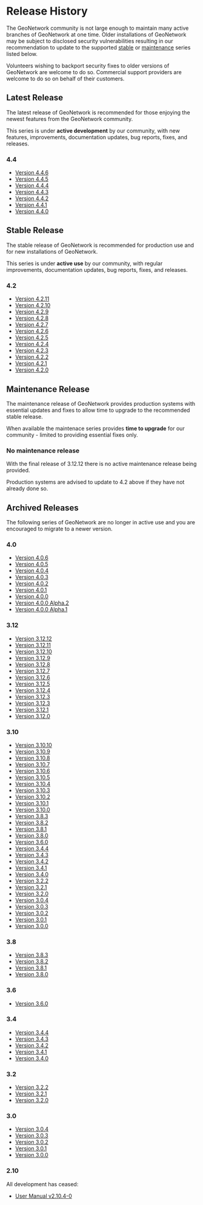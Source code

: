 # Release History

The GeoNetwork community is not large enough to maintain many active branches of GeoNetwork at one time. Older installations of GeoNetwork may be subject to disclosed security vulnerabilities resulting in our recommendation to update to the supported [stable](#stable-release) or [maintenance](#maintenance-release) series listed below.

Volunteers wishing to backport security fixes to older versions of GeoNetwork are welcome to do so. Commercial support providers are welcome to do so on behalf of their customers.

## Latest Release

The latest release of GeoNetwork is recommended for those enjoying the newest features from the GeoNetwork community. 

This series is under **active development** by our community, with new features, improvements, documentation updates, bug reports, fixes, and releases.

### 4.4

-   [Version 4.4.6](../version-4.4.6.md)
-   [Version 4.4.5](../version-4.4.5.md)
-   [Version 4.4.4](../version-4.4.4.md)
-   [Version 4.4.3](../version-4.4.3.md)
-   [Version 4.4.2](../version-4.4.2.md)
-   [Version 4.4.1](../version-4.4.1.md)
-   [Version 4.4.0](../version-4.4.0.md)

## Stable Release

The stable release of GeoNetwork is recommended for production use and for new installations of GeoNetwork.

This series is under **active use** by our community, with regular improvements, documentation updates, bug reports, fixes, and releases.

### 4.2

- [Version 4.2.11](../version-4.2.11.md)
- [Version 4.2.10](../version-4.2.10.md)
- [Version 4.2.9](../version-4.2.9.md)
- [Version 4.2.8](../version-4.2.8.md)
- [Version 4.2.7](../version-4.2.7.md)
- [Version 4.2.6](../version-4.2.6.md)
- [Version 4.2.5](../version-4.2.5.md)
- [Version 4.2.4](../version-4.2.4.md)
- [Version 4.2.3](../version-4.2.3.md)
- [Version 4.2.2](../version-4.2.2.md)
- [Version 4.2.1](../version-4.2.1.md)
- [Version 4.2.0](../version-4.2.0.md)

## Maintenance Release

The maintenance release of GeoNetwork provides production systems with essential updates and fixes to allow time to upgrade to the recommended stable release. 

When available the maintenace series provides **time to upgrade** for our community - limited to providing essential fixes only.

### No maintenance release

With the final release of 3.12.12 there is no active maintenance release being provided.

Production systems are advised to update to 4.2 above if they have not already done so.

## Archived Releases

The following series of GeoNetwork are no longer in active use and you are encouraged to migrate to a newer version.

### 4.0

-   [Version 4.0.6](../version-4.0.6.md)
-   [Version 4.0.5](../version-4.0.5.md)
-   [Version 4.0.4](../version-4.0.4.md)
-   [Version 4.0.3](../version-4.0.3.md)
-   [Version 4.0.2](../version-4.0.2.md)
-   [Version 4.0.1](../version-4.0.1.md)
-   [Version 4.0.0](../version-4.0.0.md)
-   [Version 4.0.0 Alpha.2](../version-4.0.0-alpha.2.md)
-   [Version 4.0.0 Alpha.1](../version-4.0.0-alpha.1.md)

### 3.12

-   [Version 3.12.12](../version-3.12.12.md)
-   [Version 3.12.11](../version-3.12.11.md)
-   [Version 3.12.10](../version-3.12.10.md)
-   [Version 3.12.9](../version-3.12.9.md)
-   [Version 3.12.8](../version-3.12.8.md)
-   [Version 3.12.7](../version-3.12.7.md)
-   [Version 3.12.6](../version-3.12.6.md)
-   [Version 3.12.5](../version-3.12.5.md)
-   [Version 3.12.4](../version-3.12.4.md)
-   [Version 3.12.3](../version-3.12.3.md)
-   [Version 3.12.3](../version-3.12.2.md)
-   [Version 3.12.1](../version-3.12.1.md)
-   [Version 3.12.0](../version-3.12.0.md)

### 3.10

-   [Version 3.10.10](../version-3.10.10.md)
-   [Version 3.10.9](../version-3.10.9.md)
-   [Version 3.10.8](../version-3.10.8.md)
-   [Version 3.10.7](../version-3.10.7.md)
-   [Version 3.10.6](../version-3.10.6.md)
-   [Version 3.10.5](../version-3.10.5.md)
-   [Version 3.10.4](../version-3.10.4.md)
-   [Version 3.10.3](../version-3.10.3.md)
-   [Version 3.10.2](../version-3.10.2.md)
-   [Version 3.10.1](../version-3.10.1.md)
-   [Version 3.10.0](../version-3.10.0.md)
-   [Version 3.8.3](../version-3.8.3.md)
-   [Version 3.8.2](../version-3.8.2.md)
-   [Version 3.8.1](../version-3.8.1.md)
-   [Version 3.8.0](../version-3.8.0.md)
-   [Version 3.6.0](../version-3.6.0.md)
-   [Version 3.4.4](../version-3.4.4.md)
-   [Version 3.4.3](../version-3.4.3.md)
-   [Version 3.4.2](../version-3.4.2.md)
-   [Version 3.4.1](../version-3.4.1.md)
-   [Version 3.4.0](../version-3.4.0.md)
-   [Version 3.2.2](../version-3.2.2.md)
-   [Version 3.2.1](../version-3.2.1.md)
-   [Version 3.2.0](../version-3.2.0.md)
-   [Version 3.0.4](../version-3.0.4.md)
-   [Version 3.0.3](../version-3.0.3.md)
-   [Version 3.0.2](../version-3.0.2.md)
-   [Version 3.0.1](../version-3.0.1.md)
-   [Version 3.0.0](../version-3.0.0.md)

### 3.8

-   [Version 3.8.3](../version-3.8.3.md)
-   [Version 3.8.2](../version-3.8.2.md)
-   [Version 3.8.1](../version-3.8.1.md)
-   [Version 3.8.0](../version-3.8.0.md)

### 3.6

-   [Version 3.6.0](../version-3.6.0.md)

### 3.4

-   [Version 3.4.4](../version-3.4.4.md)
-   [Version 3.4.3](../version-3.4.3.md)
-   [Version 3.4.2](../version-3.4.2.md)
-   [Version 3.4.1](../version-3.4.1.md)
-   [Version 3.4.0](../version-3.4.0.md)

### 3.2

-   [Version 3.2.2](../version-3.2.2.md)
-   [Version 3.2.1](../version-3.2.1.md)
-   [Version 3.2.0](../version-3.2.0.md)

### 3.0

-   [Version 3.0.4](../version-3.0.4.md)
-   [Version 3.0.3](../version-3.0.3.md)
-   [Version 3.0.2](../version-3.0.2.md)
-   [Version 3.0.1](../version-3.0.1.md)
-   [Version 3.0.0](../version-3.0.0.md)

### 2.10

All development has ceased:

* [User Manual v2.10.4-0](https://geonetwork-opensource.org/manuals/2.10.4/eng/users/index.html)
